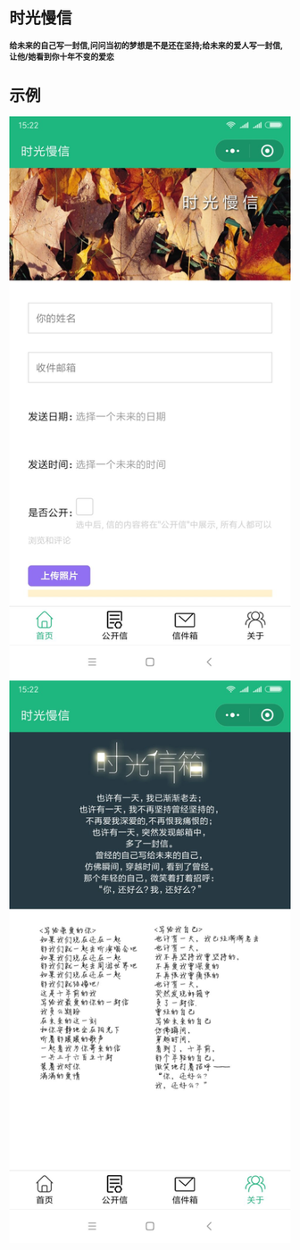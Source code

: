 # 时光慢信
#### 给未来的自己写一封信,问问当初的梦想是不是还在坚持;给未来的爱人写一封信,让他/她看到你十年不变的爱恋

# 示例
![](https://github.com/tianakong/manxin/raw/master/screenshots/manxin1.jpg)  
![](https://github.com/tianakong/manxin/raw/master/screenshots/manxin2.jpg)  
